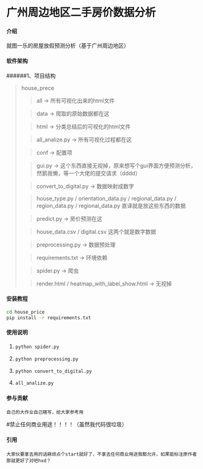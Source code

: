 # 广州周边地区二手房价数据分析

#### 介绍
就图一乐的房屋放假预测分析（基于广州周边地区）

#### 软件架构
######1、项目结构
>house_prece
>> all -> 所有可视化出来的html文件
> 
>> data -> 爬取的原始数据都在这
> 
>> html -> 分类总结后的可视化的html文件
> 
>> all_analize.py -> 所有可视化过程都在这
> 
>> conf -> 配置项
> 
>> gui.py -> 这个东西直接无视掉，原来想写个gui界面方便预测分析，然鹅我懒，等一个大佬的提交请求（dddd）
> 
>> convert_to_digital.py -> 数据映射成数字
>
>> house_type.py / orientation_data.py / regional_data.py / region_data.py / regional_data.py 直译就是放这些东西的数据
>
>> predict.py -> 房价预测在这 
> 
>> house_data.csv / digital.csv 这两个就是数字数据
> 
>> preprocessing.py -> 数据预处理
> 
>> requirements.txt -> 环境依赖
>
>> spider.py -> 爬虫
> 
>> render.html / heatmap_with_label_show.html -> 无视掉

#### 安装教程

~~~Bash
cd house_price
pip install -r requirements.txt
~~~

#### 使用说明

1. ~~~Bash
   python spider.py
   ~~~
2. ~~~Bash
   python preprocessing.py
   ~~~
3. ~~~Bash
   python convert_to_digital.py
   ~~~
4. ~~~Bash
   all_analize.py
   ~~~
#### 参与贡献
    自己的大作业自己瞎写，给大家参考用
#禁止任何商业用途！！！！（虽然我代码很垃圾）

#### 引用
    大家伙要拿去用的话麻烦点个start就好了，不拿去任何商业用途我都允许，如果能标注原作者那就更好了对吧hxd？